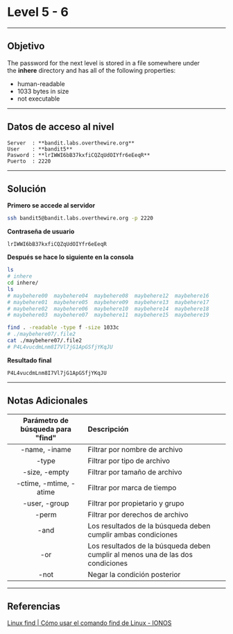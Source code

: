 # Level 5 - 6
---
## Objetivo 
The password for the next level is stored in a file somewhere under the **inhere** directory and has all of the following properties:

- human-readable
- 1033 bytes in size
- not executable

---
## Datos de acceso al nivel 

```
Server  : **bandit.labs.overthewire.org**
User    : **bandit5**
Pasword : **lrIWWI6bB37kxfiCQZqUdOIYfr6eEeqR**
Puerto  : 2220 
```
---
## Solución 
**Primero se accede al servidor**
```bash
ssh bandit5@bandit.labs.overthewire.org -p 2220
```
**Contraseña de usuario**
```
lrIWWI6bB37kxfiCQZqUdOIYfr6eEeqR
```

**Después se hace lo siguiente en la consola**

``` bash
ls
# inhere
cd inhere/
ls
# maybehere00  maybehere04  maybehere08  maybehere12  maybehere16
# maybehere01  maybehere05  maybehere09  maybehere13  maybehere17
# maybehere02  maybehere06  maybehere10  maybehere14  maybehere18
# maybehere03  maybehere07  maybehere11  maybehere15  maybehere19

find . -readable -type f -size 1033c
# ./maybehere07/.file2
cat ./maybehere07/.file2
# P4L4vucdmLnm8I7Vl7jG1ApGSfjYKqJU
```

**Resultado final**

```
P4L4vucdmLnm8I7Vl7jG1ApGSfjYKqJU
```

---
## Notas Adicionales 

|**Parámetro de búsqueda para "find"** | **Descripción** |
|:---------:|:-------------|
|-name, -iname | Filtrar por nombre de archivo
|-type | Filtrar por tipo de archivo
|-size, -empty | Filtrar por tamaño de archivo
|-ctime, -mtime, -atime | Filtrar por marca de tiempo
|-user, -group | Filtrar por propietario y grupo
|-perm | Filtrar por derechos de archivo
|-and | Los resultados de la búsqueda deben cumplir ambas condiciones
|-or | Los resultados de la búsqueda deben cumplir al menos una de las dos condiciones
|-not | Negar la condición posterior



---
## Referencias 

[Linux find | Cómo usar el comando find de Linux - IONOS](https://www.ionos.es/digitalguide/servidores/configuracion/comando-linux-find/)


